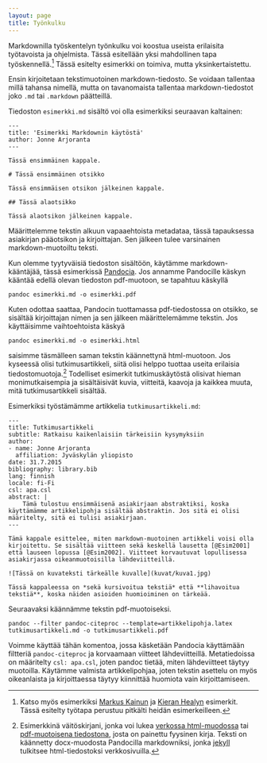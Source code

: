 ```yaml
---
layout: page
title: Työnkulku
---
```


Markdownilla työskentelyn työnkulku voi koostua useista erilaisita työtavoista ja ohjelmista. Tässä esitellään yksi mahdollinen tapa työskennellä.[^tyonkulku] Tässä esitelty esimerkki on toimiva, mutta yksinkertaistettu.

Ensin kirjoitetaan tekstimuotoinen markdown-tiedosto. Se voidaan tallentaa millä tahansa nimellä, mutta on tavanomaista tallentaa markdown-tiedostot joko `.md` tai `.markdown` päätteillä.

Tiedoston `esimerkki.md` sisältö voi olla esimerkiksi seuraavan kaltainen:

~~~~~~
---
title: 'Esimerkki Markdownin käytöstä'
author: Jonne Arjoranta
---

Tässä ensimmäinen kappale.

# Tässä ensimmäinen otsikko

Tässä ensimmäisen otsikon jälkeinen kappale.

## Tässä alaotsikko

Tässä alaotsikon jälkeinen kappale.
~~~~~~

Määrittelemme tekstin alkuun vapaaehtoista metadataa, tässä tapauksessa asiakirjan pääotsikon ja kirjoittajan. Sen jälkeen tulee varsinainen markdown-muotoiltu teksti.

Kun olemme tyytyväisiä tiedoston sisältöön, käytämme markdown-kääntäjää, tässä esimerkissä [Pandocia](http://pandoc.org/README.html). Jos annamme Pandocille käskyn kääntää edellä olevan tiedoston pdf-muotoon, se tapahtuu käskyllä

`pandoc esimerkki.md -o esimerkki.pdf`

Kuten odottaa saattaa, Pandocin tuottamassa pdf-tiedostossa on otsikko, se sisältää kirjoittajan nimen ja sen jälkeen määrittelemämme tekstin. Jos käyttäisimme vaihtoehtoista käskyä

`pandoc esimerkki.md -o esimerkki.html`

saisimme täsmälleen saman tekstin käännettynä html-muotoon. Jos kyseessä olisi tutkimusartikkeli, siitä olisi helppo tuottaa useita erilaisia tiedostomuotoja.[^vaitoskirja] Todelliset esimerkit tutkimuskäytöstä olisivat hieman monimutkaisempia ja sisältäisivät kuvia, viitteitä, kaavoja ja kaikkea muuta, mitä tutkimusartikkeli sisältää.

Esimerkiksi työstämämme artikkelia `tutkimusartikkeli.md`:

~~~~~~
---
title: Tutkimusartikkeli
subtitle: Ratkaisu kaikenlaisiin tärkeisiin kysymyksiin
author:
- name: Jonne Arjoranta
  affiliation: Jyväskylän yliopisto
date: 31.7.2015
bibliography: library.bib
lang: finnish
locale: fi-Fi
csl: apa.csl
abstract: | 
	Tämä tulostuu ensimmäisenä asiakirjaan abstraktiksi, koska käyttämämme artikkelipohja sisältää abstraktin. Jos sitä ei olisi määritelty, sitä ei tulisi asiakirjaan.
---

Tämä kappale esittelee, miten markdown-muotoinen artikkeli voisi olla kirjoitettu. Se sisältää viitteen sekä keskellä lausetta [@Esim2001] että lauseen lopussa [@Esim2002]. Viitteet korvautuvat lopullisessa asiakirjassa oikeanmuotoisilla lähdeviitteillä.

![Tässä on kuvateksti tärkeälle kuvalle](kuvat/kuva1.jpg)

Tässä kappaleessa on *sekä kursivoitua tekstiä* että **lihavoitua tekstiä**, koska näiden asioiden huomioiminen on tärkeää.
~~~~~~

Seuraavaksi käännämme tekstin pdf-muotoiseksi.

`pandoc --filter pandoc-citeproc --template=artikkelipohja.latex tutkimusartikkeli.md -o tutkimusartikkeli.pdf`

Voimme käyttää tähän komentoa, jossa käsketään Pandocia käyttämään filtteriä `pandoc-citeproc` ja korvaamaan viitteet lähdeviitteillä. Metatiedoissa on määritelty `csl: apa.csl`, joten pandoc tietää, miten lähdeviitteet täytyy muotoilla. Käytämme valmista artikkelipohjaa, joten tekstin asettelu on myös oikeanlaista ja kirjoittaessa täytyy kiinnittää huomiota vain kirjoittamiseen.

[^tyonkulku]: Katso myös esimerkiksi [Markus Kainun](http://markuskainu.fi/tools/2013/10/15/markdown-pandoc-tieteellinen-teksti.html) ja [Kieran Healyn](http://kieranhealy.org/blog/archives/2014/01/23/plain-text/) esimerkit. Tässä esitelty työtapa perustuu pitkälti heidän esimerkeilleen.

[^vaitoskirja]: Esimerkkinä väitöskirjani, jonka voi lukea [verkossa html-muodossa](http://users.jyu.fi/~joolarjo/dissertation/) tai [pdf-muotoisena tiedostona](https://jyx.jyu.fi/dspace/handle/123456789/45647), josta on painettu fyysinen kirja. Teksti on käännetty docx-muodosta Pandocilla markdowniksi, jonka [jekyll](http://jekyllrb.com/) tulkitsee html-tiedostoksi verkkosivuilla.

